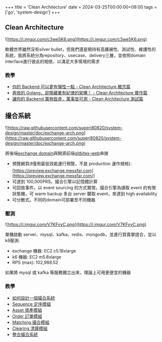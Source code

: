 +++
title = 'Clean Architecture'
date = 2024-03-25T00:00:00+08:00
tags = ['go', 'system-design']
+++

## Clean Architecture

![https://i.imgur.com/c3we5K6.png](https://i.imgur.com/c3we5K6.png)

軟體世界雖然沒有silver bullet，但我們還是期待有高擴展性、測試性、維護性的系統，我將系統分為repository、usecase、delivery三層，並依照domain interface進行彼此的相依，以滿足大多情境的需求

### 教學

- [你的 Backend 可以更有彈性一點 - Clean Architecture 概念篇](https://www.notion.so/Backend-Clean-Architecture-efbeffa8389345aeb0adc1a974975657?pvs=21)
- [奔放的 Golang，卻隱藏著有紀律的架構！ - Clean Architecture 實作篇](https://www.notion.so/Golang-Clean-Architecture-d3354aeb1ea84e66bd3f9254f2930617?pvs=21)
- [讓你的 Backend 萬物皆虛，萬事皆可測 - Clean Architecture 測試篇](https://www.notion.so/Backend-Clean-Architecture-ad17b69f653b4f31a6dc2ffb120fc5f2?pvs=21)

## 撮合系統

![https://raw.githubusercontent.com/superj80820/system-design/master/doc/exchange-arch.png](https://raw.githubusercontent.com/superj80820/system-design/master/doc/exchange-arch.png)

將後端[exchange domain](https://github.com/superj80820/system-design/tree/master/exchange)與開源前端[gitbitex-web](https://github.com/gitbitex/gitbitex-web)串接

- 預覽網頁(❗僅用最低效能運行預覽，不是 production 運作規格): [https://preview.exchange.messfar.com](https://preview.exchange.messfar.com/)
- 可達到 100,000PRS。撮合引擎以記憶體計算
- 可回放事件。以 event sourcing 的方式實現，撮合引擎為讀取 event 的有限狀態機，可 warm backup 多台 server 聽取 event，來達到 high availability
- 可分散式。不同的domain可部署至不同機器

### 壓測

![https://i.imgur.com/V7KFvvC.png](https://i.imgur.com/V7KFvvC.png)

單機啟動 server、mysql、kafka、redis、mongodb，並進行買賣單搓合，並以k6壓測:

- exchange 機器: EC2 c5.18xlarge
- k6 機器: EC2 m5.8xlarge
- RPS (max): 102,988.52

如果將 mysql 或 kafka 等服務獨立出來，理論上可用更便宜的機器

### 教學

- [如何設計一個撮合系統](https://blog.messfar.com/posts/system-design-1)
- [Sequence 定序模組](https://blog.messfar.com/posts/system-design-2-sequence)
- [Asset 資產模組](https://blog.messfar.com/posts/system-design-3-asset)
- [Order 訂單模組](https://blog.messfar.com/posts/system-design-4-order)
- [Matching 撮合模組](https://blog.messfar.com/posts/system-design-5-matching)
- [Clearing 清算模組](https://blog.messfar.com/posts/system-design-6-clearing)
- [整合撮合系統](https://blog.messfar.com/posts/system-design-7-integration)